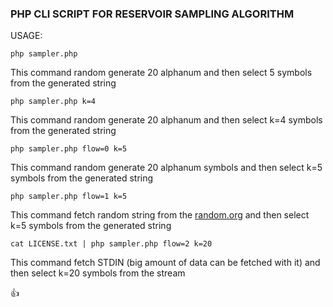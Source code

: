 ### PHP CLI SCRIPT FOR RESERVOIR SAMPLING ALGORITHM
USAGE:

```
php sampler.php
```
This command random generate 20 alphanum and then select 5 symbols from the generated string

```
php sampler.php k=4
```
This command random generate 20 alphanum and then select k=4 symbols from the generated string

```
php sampler.php flow=0 k=5
```
This command random generate 20 alphanum symbols and then select k=5 symbols from the generated string

```
php sampler.php flow=1 k=5
```
This command fetch random string from the [random.org](https://www.random.org/clients/http/) and then select k=5 symbols from the generated string

```
cat LICENSE.txt | php sampler.php flow=2 k=20
```
This command fetch STDIN (big amount of data can be fetched with it) and then select k=20 symbols from the stream

:+1:
